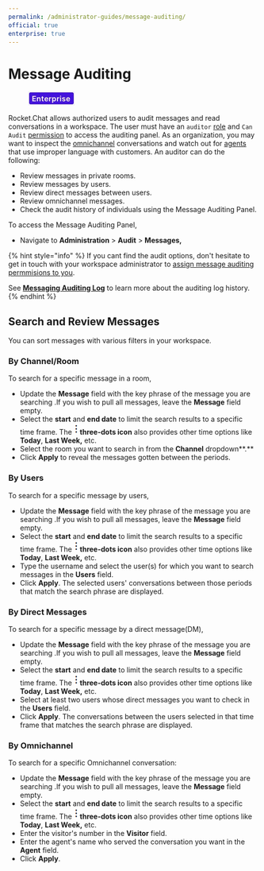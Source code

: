 ```yaml
---
permalink: /administrator-guides/message-auditing/
official: true
enterprise: true
---
```


# Message Auditing

<figure><img src="../../.gitbook/assets/2021-06-10_22-31-38 (3) (3) (3) (3) (3) (3) (3) (3) (3) (2) (3) (1) (1) (1) (1) (1) (1) (1) (21).jpg" alt=""><figcaption></figcaption></figure>

Rocket.Chat allows authorized users to audit messages and read conversations in a workspace. The user must have an `auditor` [role](../../setup-and-administer-rocket.chat/roles-in-rocket.chat/) and `Can Audit` [permission](../workspace-administration/permissions.md) to access the auditing panel. As  an organization, you may want to inspect the [omnichannel](../omnichannel/) conversations and watch out for [agents ](../omnichannel/agents.md)that use improper language with customers.  An auditor can do the following:

* Review messages in private rooms.
* Review messages by users.
* Review direct messages between users.
* Review omnichannel messages.
* Check the audit history of individuals using the Message Auditing Panel.

To access the Message Auditing Panel,&#x20;

* Navigate to **Administration** > **Audit** > **Messages,**

{% hint style="info" %}
If you cant find the audit options, don't hesitate to get in touch with your workspace administrator to [assign message auditing permmisions to you](assign-message-auditing-permissions-to-specific-users.md).&#x20;

See [**Messaging Auditing  Log**](./) to learn more about the auditing log history.
{% endhint %}

## Search and Review Messages

You can sort messages with various filters in your workspace.

### By Channel/Room

To search for a specific message in a room,

* Update the **Message** field with the key phrase of the message you are searching .lf you wish to pull all messages, leave the **Message** field empty.
* Select the **start** and **end date** to limit the search results to a specific time frame. The ![](../../.gitbook/assets/three-dot-icon.png)**three-dots icon** also provides other time options like **Today**, **Last Week,** etc.
* Select the room you want to search in from the **Channel** dropdown**.**&#x20;
* Click **Apply** to reveal the messages gotten between the periods.

### By Users

To search for a specific message by users,

* Update the **Message** field with the key phrase of the message you are searching .lf you wish to pull all messages, leave the **Message** field empty.
* Select the **start** and **end date** to limit the search results to a specific time frame. The ![](../../.gitbook/assets/three-dot-icon.png)**three-dots icon** also provides other time options like **Today**, **Last Week,** etc.
* Type the username and select the user(s) for which you want to search messages in the **Users** field.
* Click **Apply**. The selected users' conversations between those periods that match the search phrase are displayed.

### By Direct Messages

To search for a specific message by a direct message(DM),

* Update the **Message** field with the key phrase of the message you are searching .lf you wish to pull all messages, leave the **Message** field empty.
* Select the **start** and **end date** to limit the search results to a specific time frame. The ![](../../.gitbook/assets/three-dot-icon.png)**three-dots icon** also provides other time options like **Today**, **Last Week,** etc.
* Select at least two users whose direct messages you want to check in the **Users** field.
* Click **Apply**. The conversations between the users selected in that time frame that matches the search phrase are displayed.

### By Omnichannel

To search for a specific Omnichannel conversation:

* Update the **Message** field with the key phrase of the message you are searching .lf you wish to pull all messages, leave the **Message** field empty.
* Select the **start** and **end date** to limit the search results to a specific time frame. The ![](../../.gitbook/assets/three-dot-icon.png)**three-dots icon** also provides other time options like **Today**, **Last Week,** etc.
* Enter the visitor's number in the **Visitor** field.
* Enter the agent's name who served the conversation you want in the **Agent** field.
* Click **Apply**.

